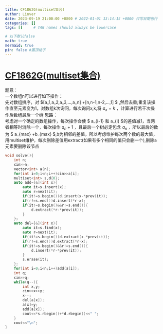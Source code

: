 ```yaml
---
title: CF1862G(multiset集合)
author: Linver
date: 2023-09-19 21:00:00 +0800 # 2022-01-01 13:14:15 +0800 只写日期也行；不写秒也行；这样也行 2022-03-09T00:55:42+08:00
categories: []
tags: []     # TAG names should always be lowercase

# 以下默认false
math: true
mermaid: true
pin: false #置顶帖子
---
```

# [CF1862G(multiset集合)](https://codeforces.com/contest/1862/problem/G)
题意：  
一个数组n可以进行如下操作：  
先对数组排序，对 $[a_1,a_2,a_3,...,a_n] +[n,n-1,n-2,...,1] $ ,然后去重;重复该操作直至元素变为1，对数组k次询问，每次询问x,k,将 $a_x=k$ ，计算进行若干次操作后数组最后一个树
思路：  
考虑对一个确定的数组操作，每次操作会使 $ a_{i-1} 和 a_{i} $的差值减1，当两者相等时消除一个，每次操作 $a_n+1$ ，且最后一个树必定包含 $a_n$ ，所以最后的数为 $ a_{max} +b_{max} $,b为相邻的差值，所以考虑维护每次两个数的最大值，用multiset维护，每次删除差值用extract(如果有多个相同的值只会删一个),删除a元素要删除该节点  
```c++
void solve(){
	int n;
	cin>>n;
	vector<int> a(n);
	for(int i=0;i<n;i++)cin>>a[i];
	multiset<int> s,d{0};
	auto add=[&](int x){
		auto it=s.insert(x);
		auto r=next(it);
		if(it!=s.begin())d.insert(x-*prev(it));
		if(r!=s.end())d.insert(*r-x);
		if(it!=s.begin()&&r!=s.end()){
			d.extract(*r-*prev(it));
		}
	};
	auto del=[&](int x){
		auto it=s.find(x);
		auto r=next(it);
		if(it!=s.begin())d.extract(x-*prev(it));
		if(r!=s.end())d.extract(*r-x);
		if(it!=s.begin()&&r!=s.end()){
			d.insert(*r-*prev(it));
		}
		s.erase(it);
	};
	for(int i=0;i<n;i++)add(a[i]);
	int q;
	cin>>q;
	while(q--){
		int x,y;
		cin>>x>>y;
		x--;
		del(a[x]);
		a[x]=y;
		add(a[x]);
		cout<<*s.rbegin()+*d.rbegin()<<" ";
	}
	cout<<"\n";
}
``` 
